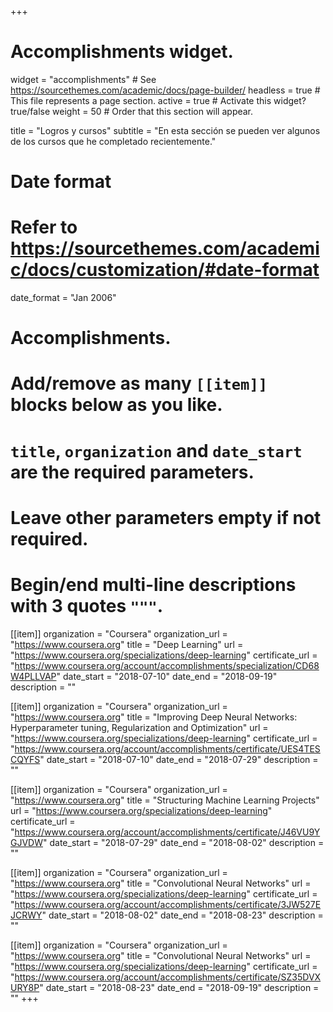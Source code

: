 +++
# Accomplishments widget.
widget = "accomplishments"  # See https://sourcethemes.com/academic/docs/page-builder/
headless = true  # This file represents a page section.
active = true  # Activate this widget? true/false
weight = 50  # Order that this section will appear.

title = "Logros y cursos"
subtitle = "En esta sección se pueden ver algunos de los cursos que he completado recientemente."

# Date format
#   Refer to https://sourcethemes.com/academic/docs/customization/#date-format
date_format = "Jan 2006"

# Accomplishments.
#   Add/remove as many `[[item]]` blocks below as you like.
#   `title`, `organization` and `date_start` are the required parameters.
#   Leave other parameters empty if not required.
#   Begin/end multi-line descriptions with 3 quotes `"""`.

[[item]]
  organization = "Coursera"
  organization_url = "https://www.coursera.org"
  title = "Deep Learning"
  url = "https://www.coursera.org/specializations/deep-learning"
  certificate_url = "https://www.coursera.org/account/accomplishments/specialization/CD68W4PLLVAP"
  date_start = "2018-07-10"
  date_end = "2018-09-19"
  description = ""

  [[item]]
  organization = "Coursera"
  organization_url = "https://www.coursera.org"
  title = "Improving Deep Neural Networks: Hyperparameter tuning, Regularization and Optimization"
  url = "https://www.coursera.org/specializations/deep-learning"
  certificate_url = "https://www.coursera.org/account/accomplishments/certificate/UES4TESCQYFS"
  date_start = "2018-07-10"
  date_end = "2018-07-29"
  description = ""

  [[item]]
  organization = "Coursera"
  organization_url = "https://www.coursera.org"
  title = "Structuring Machine Learning Projects"
  url = "https://www.coursera.org/specializations/deep-learning"
  certificate_url = "https://www.coursera.org/account/accomplishments/certificate/J46VU9YGJVDW"
  date_start = "2018-07-29"
  date_end = "2018-08-02"
  description = ""

  [[item]]
  organization = "Coursera"
  organization_url = "https://www.coursera.org"
  title = "Convolutional Neural Networks"
  url = "https://www.coursera.org/specializations/deep-learning"
  certificate_url = "https://www.coursera.org/account/accomplishments/certificate/3JW527EJCRWY"
  date_start = "2018-08-02"
  date_end = "2018-08-23"
  description = ""

  [[item]]
  organization = "Coursera"
  organization_url = "https://www.coursera.org"
  title = "Convolutional Neural Networks"
  url = "https://www.coursera.org/specializations/deep-learning"
  certificate_url = "https://www.coursera.org/account/accomplishments/certificate/SZ35DVXURY8P"
  date_start = "2018-08-23"
  date_end = "2018-09-19"
  description = ""
+++
